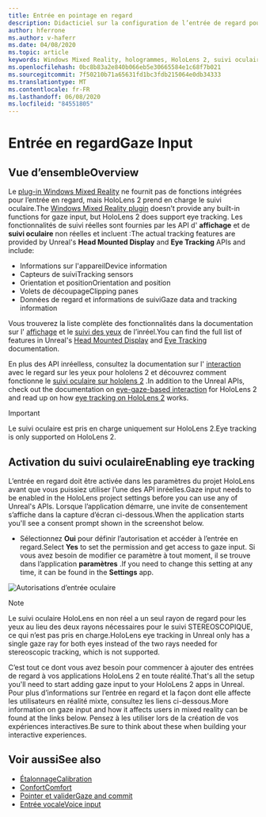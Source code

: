 ```yaml
---
title: Entrée en pointage en regard
description: Didacticiel sur la configuration de l’entrée de regard pour HoloLens et le moteur inréel
author: hferrone
ms.author: v-haferr
ms.date: 04/08/2020
ms.topic: article
keywords: Windows Mixed Reality, hologrammes, HoloLens 2, suivi oculaire, entrée de regard, affichage monté en tête, moteur non réel
ms.openlocfilehash: 0bc8b83a2e840b066eb5e30665584e1c68f7b021
ms.sourcegitcommit: 7f50210b71a65631fd1bc3fdb215064e0db34333
ms.translationtype: MT
ms.contentlocale: fr-FR
ms.lasthandoff: 06/08/2020
ms.locfileid: "84551805"
---
```

# <a name="gaze-input"></a><span data-ttu-id="f727f-104">Entrée en regard</span><span class="sxs-lookup"><span data-stu-id="f727f-104">Gaze Input</span></span>

## <a name="overview"></a><span data-ttu-id="f727f-105">Vue d’ensemble</span><span class="sxs-lookup"><span data-stu-id="f727f-105">Overview</span></span>

<span data-ttu-id="f727f-106">Le [plug-in Windows Mixed Reality](https://docs.unrealengine.com/Platforms/VR/WMR/index.html) ne fournit pas de fonctions intégrées pour l’entrée en regard, mais HoloLens 2 prend en charge le suivi oculaire.</span><span class="sxs-lookup"><span data-stu-id="f727f-106">The [Windows Mixed Reality plugin](https://docs.unrealengine.com/Platforms/VR/WMR/index.html) doesn’t provide any built-in functions for gaze input, but HoloLens 2 does support eye tracking.</span></span> <span data-ttu-id="f727f-107">Les fonctionnalités de suivi réelles sont fournies par les API d' **affichage** et de **suivi oculaire** non réelles et incluent :</span><span class="sxs-lookup"><span data-stu-id="f727f-107">The actual tracking features are provided by Unreal's **Head Mounted Display** and **Eye Tracking** APIs and include:</span></span>

- <span data-ttu-id="f727f-108">Informations sur l'appareil</span><span class="sxs-lookup"><span data-stu-id="f727f-108">Device information</span></span>
- <span data-ttu-id="f727f-109">Capteurs de suivi</span><span class="sxs-lookup"><span data-stu-id="f727f-109">Tracking sensors</span></span>
- <span data-ttu-id="f727f-110">Orientation et position</span><span class="sxs-lookup"><span data-stu-id="f727f-110">Orientation and position</span></span>
- <span data-ttu-id="f727f-111">Volets de découpage</span><span class="sxs-lookup"><span data-stu-id="f727f-111">Clipping panes</span></span>
- <span data-ttu-id="f727f-112">Données de regard et informations de suivi</span><span class="sxs-lookup"><span data-stu-id="f727f-112">Gaze data and tracking information</span></span>

<span data-ttu-id="f727f-113">Vous trouverez la liste complète des fonctionnalités dans la documentation sur l' [affichage](https://docs.unrealengine.com/BlueprintAPI/Input/HeadMountedDisplay/index.html) et le [suivi des yeux](https://docs.unrealengine.com/BlueprintAPI/EyeTracking/index.html) de l’inréel.</span><span class="sxs-lookup"><span data-stu-id="f727f-113">You can find the full list of features in Unreal's [Head Mounted Display](https://docs.unrealengine.com/BlueprintAPI/Input/HeadMountedDisplay/index.html) and [Eye Tracking](https://docs.unrealengine.com/BlueprintAPI/EyeTracking/index.html) documentation.</span></span>

<span data-ttu-id="f727f-114">En plus des API inréelless, consultez la documentation sur l' [interaction](eye-gaze-interaction.md) avec le regard sur les yeux pour hololens 2 et découvrez comment fonctionne le [suivi oculaire sur hololens 2](https://docs.microsoft.com/windows/mixed-reality/eye-tracking) .</span><span class="sxs-lookup"><span data-stu-id="f727f-114">In addition to the Unreal APIs, check out the documentation on [eye-gaze-based interaction](eye-gaze-interaction.md) for HoloLens 2 and read up on how [eye tracking on HoloLens 2](https://docs.microsoft.com/windows/mixed-reality/eye-tracking) works.</span></span>

> [!IMPORTANT]
> <span data-ttu-id="f727f-115">Le suivi oculaire est pris en charge uniquement sur HoloLens 2.</span><span class="sxs-lookup"><span data-stu-id="f727f-115">Eye tracking is only supported on HoloLens 2.</span></span>

## <a name="enabling-eye-tracking"></a><span data-ttu-id="f727f-116">Activation du suivi oculaire</span><span class="sxs-lookup"><span data-stu-id="f727f-116">Enabling eye tracking</span></span>
<span data-ttu-id="f727f-117">L’entrée en regard doit être activée dans les paramètres du projet HoloLens avant que vous puissiez utiliser l’une des API inréelles.</span><span class="sxs-lookup"><span data-stu-id="f727f-117">Gaze input needs to be enabled in the HoloLens project settings before you can use any of Unreal's APIs.</span></span> <span data-ttu-id="f727f-118">Lorsque l’application démarre, une invite de consentement s’affiche dans la capture d’écran ci-dessous.</span><span class="sxs-lookup"><span data-stu-id="f727f-118">When the application starts you'll see a consent prompt shown in the screenshot below.</span></span>

- <span data-ttu-id="f727f-119">Sélectionnez **Oui** pour définir l’autorisation et accéder à l’entrée en regard.</span><span class="sxs-lookup"><span data-stu-id="f727f-119">Select **Yes** to set the permission and get access to gaze input.</span></span> <span data-ttu-id="f727f-120">Si vous avez besoin de modifier ce paramètre à tout moment, il se trouve dans l’application **paramètres** .</span><span class="sxs-lookup"><span data-stu-id="f727f-120">If you need to change this setting at any time, it can be found in the **Settings** app.</span></span>

![Autorisations d’entrée oculaire](images/unreal/eye-input-permissions.png)

> [!NOTE] 
> <span data-ttu-id="f727f-122">Le suivi oculaire HoloLens en non réel a un seul rayon de regard pour les yeux au lieu des deux rayons nécessaires pour le suivi STEREOSCOPIQUE, ce qui n’est pas pris en charge.</span><span class="sxs-lookup"><span data-stu-id="f727f-122">HoloLens eye tracking in Unreal only has a single gaze ray for both eyes instead of the two rays needed for stereoscopic tracking, which is not supported.</span></span>

<span data-ttu-id="f727f-123">C’est tout ce dont vous avez besoin pour commencer à ajouter des entrées de regard à vos applications HoloLens 2 en toute réalité.</span><span class="sxs-lookup"><span data-stu-id="f727f-123">That's all the setup you'll need to start adding gaze input to your HoloLens 2 apps in Unreal.</span></span> <span data-ttu-id="f727f-124">Pour plus d’informations sur l’entrée en regard et la façon dont elle affecte les utilisateurs en réalité mixte, consultez les liens ci-dessous.</span><span class="sxs-lookup"><span data-stu-id="f727f-124">More information on gaze input and how it affects users in mixed reality can be found at the links below.</span></span> <span data-ttu-id="f727f-125">Pensez à les utiliser lors de la création de vos expériences interactives.</span><span class="sxs-lookup"><span data-stu-id="f727f-125">Be sure to think about these when building your interactive experiences.</span></span>

## <a name="see-also"></a><span data-ttu-id="f727f-126">Voir aussi</span><span class="sxs-lookup"><span data-stu-id="f727f-126">See also</span></span>
* [<span data-ttu-id="f727f-127">Étalonnage</span><span class="sxs-lookup"><span data-stu-id="f727f-127">Calibration</span></span>](calibration.md)
* [<span data-ttu-id="f727f-128">Confort</span><span class="sxs-lookup"><span data-stu-id="f727f-128">Comfort</span></span>](comfort.md)
* [<span data-ttu-id="f727f-129">Pointer et valider</span><span class="sxs-lookup"><span data-stu-id="f727f-129">Gaze and commit</span></span>](gaze-and-commit.md)
* [<span data-ttu-id="f727f-130">Entrée vocale</span><span class="sxs-lookup"><span data-stu-id="f727f-130">Voice input</span></span>](voice-design.md)
